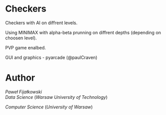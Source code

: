 # Checkers
Checkers with AI on diffrent levels. 

Using MINIMAX with alpha-beta prunning on diffrent depths (depending on choosen level).

PVP game enalbed.

GUI and graphics - pyarcade (@paulCraven)

# Author
_Paweł Fijałkowski_  
_Data Science_  (_Warsaw University of Technology_)

_Computer Science_ (_University of Warsaw_)

